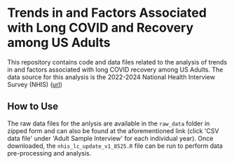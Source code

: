# Trends in and Factors Associated with Long COVID and Recovery among US Adults
This repository contains code and data files related to the analysis of trends in and factors associated with long COVID recovery among US Adults. The data source for this analysis is the 2022-2024 National Health Interview Survey (NHIS)
([url](https://www.cdc.gov/nchs/nhis/documentation/index.html))
## How to Use
The raw data files for the anlysis are available in the `raw_data` folder in zipped form and can also be found at the aforementioned link (click 'CSV data file' under 'Adult Sample Interview' for each individual year). Once downloaded, the `nhis_lc_update_v1_8525.R` file can be run to perform data pre-processing and analysis.

